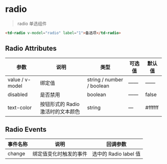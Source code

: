 
# radio
> radio 单选组件
```html
<td-radio v-model="radio" label="1">备选项</td-radio>
```

## Radio Attributes
|参数|说明|类型|可选值|默认值
|---|---|---|---|---|
|value / v-model| 绑定值 | string / number / boolean | —— | ——
|disabled| 是否禁用 | boolean | —— | false
| text-color|按钮形式的 Radio 激活时的文本颜色 | string | — | #ffffff
## Radio Events

|事件名称|	说明	|回调参数|
|--|--|--|
|change	|绑定值变化时触发的事件|	选中的 Radio label 值|


